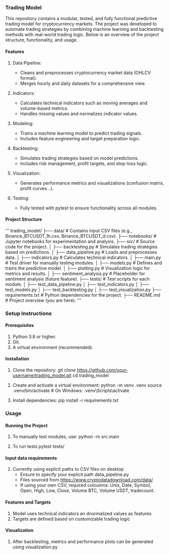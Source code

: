 ### Trading Model

This repository contains a modular, tested, and fully functional predictive trading model for cryptocurrency markets. The project was developed to automate trading strategies by combining machine learning and backtesting methods with real-world trading logic. Below is an overview of the project structure, functionality, and usage.

#### Features
1. Data Pipeline:
    - Cleans and preprocesses cryptocurrency market data (OHLCV format).
    - Merges hourly and daily datasets for a comprehensive view.

2. Indicators:
    - Calculates technical indicators such as moving averages and volume-based metrics.
    - Handles missing values and normalizes indicator values.

3. Modeling:
    - Trains a machine learning model to predict trading signals.
    - Includes feature engineering and target preparation logic.

4. Backtesting:
    - Simulates trading strategies based on model predictions.
    - Includes risk management, profit targets, and stop-loss logic.

5. Visualization:
    - Generates performance metrics and visualizations (confusion matrix, profit curves...).

6. Testing:
    - Fully tested with pytest to ensure functionality across all modules.

#### Project Structure
'''
trading_model/
├── data/                     # Contains input CSV files (e.g., Binance_BTCUSDT_1h.csv, Binance_BTCUSDT_d.csv).
├── notebooks/                # Jupyter notebooks for experimentation and analysis.
├── src/                      # Source code for the project.
│   ├── backtesting.py        # Simulates trading strategies based on predictions.
│   ├── data_pipeline.py      # Loads and preprocesses data.
│   ├── indicators.py         # Calculates technical indicators.
│   ├── main.py               # Test driver for manually testing modules.
│   ├── models.py             # Defines and trains the predictive model.
│   ├── plotting.py           # Visualization logic for metrics and results.
│   ├── sentiment_analysis.py # Placeholder for sentiment analysis (future feature).
├── tests/                    # Test scripts for each module.
│   ├── test_data_pipeline.py
│   ├── test_indicators.py
│   ├── test_models.py
│   ├── test_backtesting.py
│   ├── test_visualization.py
├── requirements.txt          # Python dependencies for the project.
├── README.md                 # Project overview (you are here).
'''

### Setup Instructions
#### Prerequisites

1. Python 3.8 or higher.
2. Git.
3. A virtual environment (recommended).

#### Installation

1. Clone the repository:
    git clone https://github.com/your-username/trading_model.git
    cd trading_model

2. Create and activate a virtual environment:
    python -m venv .venv
    source .venv/bin/activate  # On Windows: .venv\Scripts\activate
 
3. Install dependencies:
    pip install -r requirements.txt

### Usage
#### Running the Project
1. To manually test modules, use: 
    python -m src.main

2. To run tests
    pytest tests/

#### Input data requirements
1. Currently using explicit paths to CSV files on desktop
    - Ensure to specify your explicit path data_pipeline.py
    - Files sourced from https://www.cryptodatadownload.com/data/
    - If using your own CSV, required coloumns: Unix, Date, Symbol, Open, High, Low, Close, Volume BTC, Volume USDT, tradecount.

#### Features and Targets
1. Model uses technical indicators an dnormalized values as features
2. Targets are defined based on customizable trading logic

#### Visualization
1. After backtesting, metrics and performance plots can be generated using visualization.py
